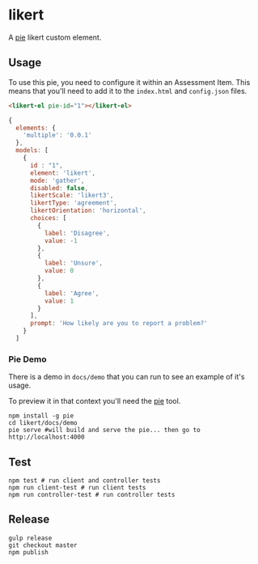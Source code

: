 # likert

A [pie][pie] likert custom element.

## Usage

To use this pie, you need to configure it within an Assessment Item. This means that you'll need to add it to the `index.html` and `config.json` files.

```html
<likert-el pie-id="1"></likert-el>
```

```javascript
{
  elements: {
    'multiple': '0.0.1'
  },
  models: [
    {
      id : "1",
      element: 'likert',
      mode: 'gather',
      disabled: false,
      likertScale: 'likert3',
      likertType: 'agreement',
      likertOrientation: 'horizontal',
      choices: [
        {
          label: 'Disagree',
          value: -1
        },
        {
          label: 'Unsure',
          value: 0
        },
        {
          label: 'Agree',
          value: 1
        }
      ],
      prompt: 'How likely are you to report a problem?'
    }
  ]
```

### Pie Demo

There is a demo in `docs/demo` that you can run to see an example of it's usage.

To preview it in that context you'll need the [pie][pie] tool.

```shell
npm install -g pie
cd likert/docs/demo
pie serve #will build and serve the pie... then go to http://localhost:4000
```

## Test

```shell
npm test # run client and controller tests
npm run client-test # run client tests
npm run controller-test # run controller tests
```

## Release

```shell
gulp release
git checkout master
npm publish
```

[pie]: http://npmjs.org/package/pie
